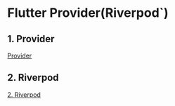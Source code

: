 # Flutter Provider(Riverpod`)


## 1. Provider  
[Provider](./docs/articles/provider.md)  
## 2. Riverpod  
[2. Riverpod]('./docs/articles/riverpod.md')
